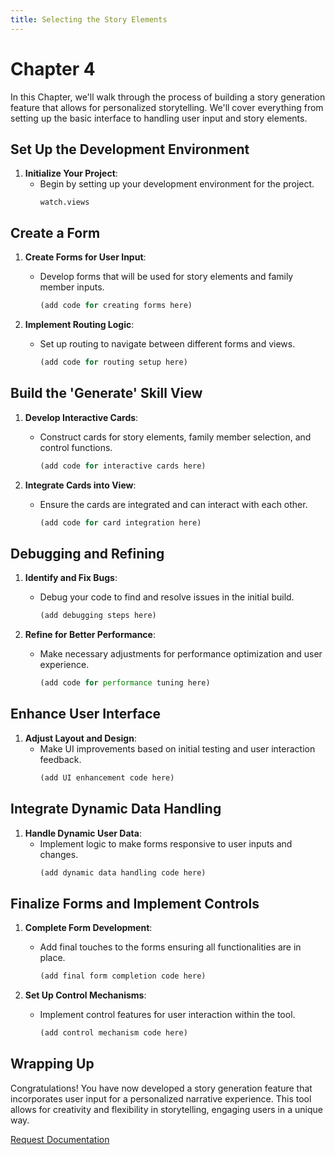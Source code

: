 ```yaml
---
title: Selecting the Story Elements
---
```

# Chapter 4
In this Chapter, we'll walk through the process of building a story generation feature that allows for personalized storytelling. We'll cover everything from setting up the basic interface to handling user input and story elements.

## Set Up the Development Environment

1. **Initialize Your Project**:
   - Begin by setting up your development environment for the project.
     ```shell
     watch.views
     ```

## Create a Form

1. **Create Forms for User Input**:
   - Develop forms that will be used for story elements and family member inputs.
     ```ts
     (add code for creating forms here)
     ```

2. **Implement Routing Logic**:
   - Set up routing to navigate between different forms and views.
     ```ts
     (add code for routing setup here)
     ```

## Build the 'Generate' Skill View

1. **Develop Interactive Cards**:
   - Construct cards for story elements, family member selection, and control functions.
     ```ts
     (add code for interactive cards here)
     ```

2. **Integrate Cards into View**:
   - Ensure the cards are integrated and can interact with each other.
     ```ts
     (add code for card integration here)
     ```

## Debugging and Refining

1. **Identify and Fix Bugs**:
   - Debug your code to find and resolve issues in the initial build.
     ```ts
     (add debugging steps here)
     ```

2. **Refine for Better Performance**:
   - Make necessary adjustments for performance optimization and user experience.
     ```ts
     (add code for performance tuning here)
     ```

## Enhance User Interface

1. **Adjust Layout and Design**:
   - Make UI improvements based on initial testing and user interaction feedback.
     ```ts
     (add UI enhancement code here)
     ```

## Integrate Dynamic Data Handling

1. **Handle Dynamic User Data**:
   - Implement logic to make forms responsive to user inputs and changes.
     ```ts
     (add dynamic data handling code here)
     ```

## Finalize Forms and Implement Controls

1. **Complete Form Development**:
   - Add final touches to the forms ensuring all functionalities are in place.
     ```ts
     (add final form completion code here)
     ```

2. **Set Up Control Mechanisms**:
   - Implement control features for user interaction within the tool.
     ```ts
     (add control mechanism code here)
     ```

## Wrapping Up

Congratulations! You have now developed a story generation feature that incorporates user input for a personalized narrative experience. This tool allows for creativity and flexibility in storytelling, engaging users in a unique way.

<a href="https://forms.gle/2ZMtwUxg1egV8sHT8" class="btn">Request Documentation</a>